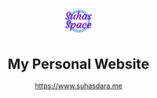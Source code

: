 <p align="center">
  <a href="https://www.suhasdara.me">
    <img alt="The Suhas Space" src="/content/images/icon.png" width="60" />
  </a>
</p>
<h1 align="center">
  My Personal Website
</h1>
<p align="center">
  <a href="https://www.suhasdara.me">
    https://www.suhasdara.me
  </a>
</p>


